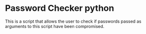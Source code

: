 # Password Checker python
This is a script that allows the user to check if passwords passed as arguments
to this script have been compromised.
